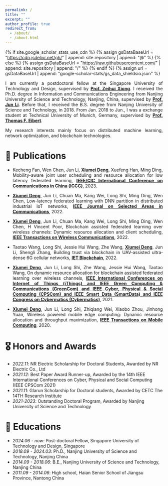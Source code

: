```yaml
---
permalink: /
title: ""
excerpt: ""
author_profile: true
redirect_from: 
  - /about/
  - /about.html
---
```


{% if site.google_scholar_stats_use_cdn %}
{% assign gsDataBaseUrl = "https://cdn.jsdelivr.net/gh/" | append: site.repository | append: "@" %}
{% else %}
{% assign gsDataBaseUrl = "https://raw.githubusercontent.com/" | append: site.repository | append: "/" %}
{% endif %}
{% assign url = gsDataBaseUrl | append: "google-scholar-stats/gs_data_shieldsio.json" %}

<span class='anchor' id='about-me'></span>

<p align="justify"> I am currently a postdoctoral fellow at the Singapore University of Technology and Design, supervised by <a href = "https://scholar.google.com/citations?user=n4CH4M4AAAAJ&hl=en&oi=ao"><b>Prof. Zeihui Xiong</b></a>. I received the Ph.D. degree in Information and Communications Engineering from Nanjing University of Science and Technology, Nanjing, China, supervised by <a href = "https://scholar.google.com/citations?user=pg2qGzQAAAAJ&hl=zh-CN"><b>Prof. Jun Li</b></a>. Before that, I received the B.S. degree from Nanjing University of Science and Technology, in 2018. From Jan. 2018 to Jun., I was a exchange student at Technical University of Munich, Germany, supervised by <a href = "https://scholar.google.com/citations?user=dCvUPdoAAAAJ&hl=en&oi=ao"><b>Prof. Thomas F. Eibert</b></a>.

<p align="justify"> My research interests mainly focus on distributed machine learning, network optimization, and blockchain technologies. </p>


# 📝 Publications

- <p align="justify"> Kecheng Fan, Wen Chen, Jun Li, <u><b>Xiumei Deng</b></u>, Xuefeng Han, Ming Ding, Mobility-aware joint user scheduling and resource allocation for low latency federated learning, <u><b>IEEE/CIC International Conference on Communications in China (ICCC)</b></u>, 2023. </p>
- <p align="justify"> <u><b>Xiumei Deng</b></u>, Jun Li, Chuan Ma, Kang Wei, Long Shi, Ming Ding, Wen Chen, Low-latency federated learning with DNN partition in distributed industrial IoT networks, <u><b>IEEE Journal on Selected Areas in Communications</b></u>, 2022. </p>
- <p align="justify"> <u><b>Xiumei Deng</b></u>, Jun Li, Chuan Ma, Kang Wei, Long Shi, Ming Ding, Wen Chen, H Vincent Poor, Blockchain assisted federated learning over wireless channels: Dynamic resource allocation and client scheduling, <u><b>IEEE Transactions on Wireless Communications</b></u>, 2022. </p>
- <p align="justify"> Taotao Wang, Long Shi, Jessie Hui Wang, Zhe Wang, <u><b>Xiumei Deng</b></u>, Jun Li, Shengli Zhang, Building trust via blockchain in UAV‐assisted ultra‐dense 6G cellular networks, <u><b>IET Blockchain</b></u>, 2022. </p>
- <p align="justify"> <u><b>Xiumei Deng</b></u>, Jun Li, Long Shi, Zhe Wang, Jessie Hui Wang, Taotao Wang, On dynamic resource allocation for blockchain assisted federated learning over wireless channels, <u><b>IEEE International Conferences on Internet of Things (iThings) and IEEE Green Computing & Communications (GreenCom) and IEEE Cyber, Physical & Social Computing (CPSCom) and IEEE Smart Data (SmartData) and IEEE Congress on Cybermatics (Cybermatics)</b></u>, 2021. </p>
- <p align="justify"> <u><b>Xiumei Deng</b></u>, Jun Li, Long Shi, Zhiqiang Wei, Xiaobo Zhou, Jinhong Yuan, Wireless powered mobile edge computing: Dynamic resource allocation and throughput maximization, <u><b>IEEE Transactions on Mobile Computing</b></u>, 2020. </p>


# 🎖 Honors and Awards
- *2022.11*: NR Electric Scholarship for Doctoral Students, Awarded by NR Electric Co., Ltd 
- *2021.12*: Best Paper Award Runner-up, Awarded by the 14th IEEE International Conferences on Cyber, Physical and Social Computing (IEEE CPSCom 2021)
- *2021.11*: Glarun Scholarship for Doctoral students, Awarded by CETC The 14TH Research Institute 
- *2021-2023*: Outstanding Doctoral Program, Awarded by Nanjing University of Science and Technology

# 📖 Educations
- *2024.06 - now*: Post-doctoral Fellow, Singapore University of Technology and Design, Singapore 
- *2018.09 - 2024.03*: Ph.D., Nanjing University of Science and Technology, Nanjing China
- *2014.09 - 2018.06*: B.E., Nanjing University of Science and Technology, Nanjing China
- *2011.09 - 2014.06*: High school, Haian Senior School of Jiangsu Province, Nantong China 
